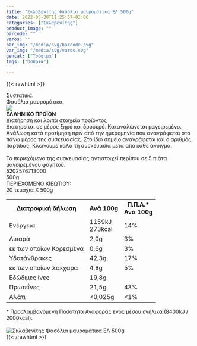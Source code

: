 ```yaml
---
title: "Σκλαβενίτης Φασόλια μαυρομάτικα ΕΛ 500g"
date: 2022-05-20T11:25:57+03:00
categories: ["Σκλαβενίτης"]
product_image: ""
barcode: ""
varos: ""
bar_img: "/media/svg/barcode.svg"
var_img: "/media/svg/varos.svg"
gencat: ["Τρόφιμα"]
tags: ["Όσπρια"]

---
```

{{< rawhtml >}}

<div class="sload485"><div class="product"><div id="sistatika">Συστατικά:</div><div class="alltext">Φασόλια μαυρομάτικα.</div><div id="flag"><div id="flagimage"><img src="/media/icons/gr.svg"></div><span id="flagtext"><b>ΕΛΛΗΝΙΚΟ ΠΡΟΪΟΝ</b></span></div><div id="loipa">Διατήρηση και λοιπά στοιχεία προϊόντος</div><div class="alltext">Διατηρείται σε μέρος ξηρό και δροσερό. Καταναλώνεται μαγειρεμένο. Aνάλωση κατά προτίμηση πριν από την ημερομηνία που αναγράφεται στο πάνω μέρος της συσκευασίας. Στο ίδιο σημείο αναγράφεται και ο αριθμός παρτίδας. Κλείνουμε καλά τη συσκευασία μετά από κάθε άνοιγμα.<br><br>Το περιεχόμενο της συσκευασίας αντιστοιχεί περίπου σε 5 πιάτα μαγειρεμένου φαγητού.</div><div id="barcode"><div id="barimage1"></div><span id="bartext">5202576713000</span></div><div id="varos"><div id="varosimage1"></div><span id="varostext">500g</span></div><div id="kivotio">ΠΕΡΙΕΧΟΜΕΝΟ ΚΙΒΩΤΙΟΥ:<br>20 τεμάχια Χ 500g</div><div class="tabout"><table id="diatable"><tbody><tr><th>Διατροφική δήλωση</th><th>Ανά 100g</th><th>Π.Π.Α.*<br>Ανά 100g</th></tr><tr><td class="texr2">Ενέργεια</td><td class="texr">1159kJ<br>273kcal</td><td class="texr">14%</td></tr><tr><td class="texr2">Λιπαρά</td><td class="texr">2,0g</td><td class="texr">3%</td></tr><tr><td class="gray">εκ των οποίων Κορεσµένα</td><td class="gray2">0,6g</td><td class="gray2">3%</td></tr><tr><td class="texr2">Yδατάνθρακες</td><td class="texr">42,3g</td><td class="texr">17%</td></tr><tr><td class="gray">εκ των οποίων Σάκχαρα</td><td class="gray2">4,8g</td><td class="gray2">5%</td></tr><tr><td class="texr2">Eδώδιμες ίνες</td><td class="texr">19,8g</td><td class="texr"></td></tr><tr><td class="texr2">Πρωτεΐνες</td><td class="texr">21,5g</td><td class="texr">43%</td></tr><tr><td class="texr2">Αλάτι</td><td class="texr">&lt;0,025g</td><td class="texr">&lt;1%</td></tr></tbody></table></div><div class="alltext">* Προσλαμβανόμενη Ποσότητα Αναφοράς ενός μέσου ενήλικα (8400kJ / 2000kcal).</div><br><div class="pimg"><img alt="Σκλαβενίτης Φασόλια μαυρομάτικα ΕΛ 500g" title="Σκλαβενίτης Φασόλια μαυρομάτικα ΕΛ 500g" src="/media/images/sklavenitis-fasolia-mauromatika-el-500g.jpg"></div></div></div>
{{< /rawhtml >}}


